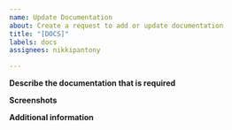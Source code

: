 ```yaml
---
name: Update Documentation
about: Create a request to add or update documentation
title: "[DOCS]"
labels: docs
assignees: nikkipantony

---
```


**Describe the documentation that is required**
<!-- Please provide a clear and concise description of what documentation you feel needs to be added or updated and why. -->

**Screenshots**
<!-- If applicable, add a screenshot(s) here to help explain the issue with current documentation. -->

**Additional information**
<!-- Please add any further information here if needed. -->


<!-- Thank you for your participation in this project! -->
